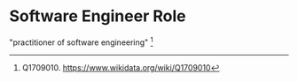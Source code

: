 # Software Engineer Role

"practitioner of software engineering" [^Wikidata]

[^Wikidata]: Q1709010. <https://www.wikidata.org/wiki/Q1709010>
